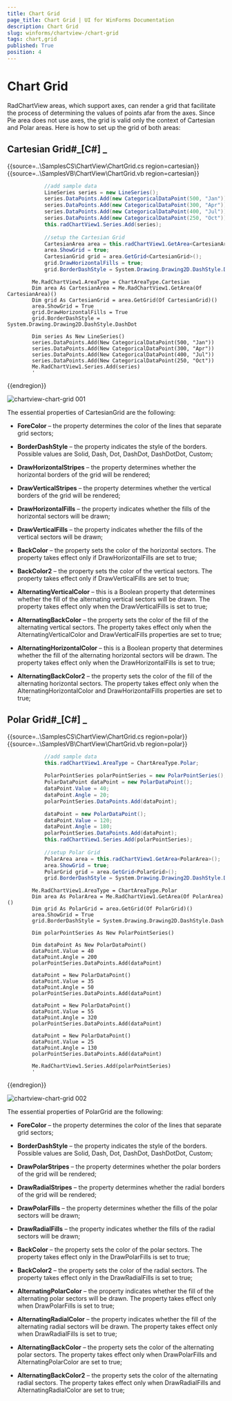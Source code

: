 ```yaml
---
title: Chart Grid
page_title: Chart Grid | UI for WinForms Documentation
description: Chart Grid
slug: winforms/chartview-/chart-grid
tags: chart,grid
published: True
position: 4
---
```


# Chart Grid



RadChartView areas, which support axes, can render a grid that facilitate the process of determining the values 
      	of points afar from the axes. Since Pie area does not use axes, the grid is valid only the context of Cartesian and Polar areas.
      	Here is how to set up the grid of both areas:
      

## Cartesian Grid#_[C#] _

	



{{source=..\SamplesCS\ChartView\ChartGrid.cs region=cartesian}} 
{{source=..\SamplesVB\ChartView\ChartGrid.vb region=cartesian}} 

````C#
            //add sample data
            LineSeries series = new LineSeries();
            series.DataPoints.Add(new CategoricalDataPoint(500, "Jan"));
            series.DataPoints.Add(new CategoricalDataPoint(300, "Apr"));
            series.DataPoints.Add(new CategoricalDataPoint(400, "Jul"));
            series.DataPoints.Add(new CategoricalDataPoint(250, "Oct"));
            this.radChartView1.Series.Add(series);
            
            //setup the Cartesian Grid
            CartesianArea area = this.radChartView1.GetArea<CartesianArea>();
            area.ShowGrid = true;
            CartesianGrid grid = area.GetGrid<CartesianGrid>();
            grid.DrawHorizontalFills = true;
            grid.BorderDashStyle = System.Drawing.Drawing2D.DashStyle.DashDot;
````
````VB.NET
        Me.RadChartView1.AreaType = ChartAreaType.Cartesian
        Dim area As CartesianArea = Me.RadChartView1.GetArea(Of CartesianArea)()
        Dim grid As CartesianGrid = area.GetGrid(Of CartesianGrid)()
        area.ShowGrid = True
        grid.DrawHorizontalFills = True
        grid.BorderDashStyle = System.Drawing.Drawing2D.DashStyle.DashDot

        Dim series As New LineSeries()
        series.DataPoints.Add(New CategoricalDataPoint(500, "Jan"))
        series.DataPoints.Add(New CategoricalDataPoint(300, "Apr"))
        series.DataPoints.Add(New CategoricalDataPoint(400, "Jul"))
        series.DataPoints.Add(New CategoricalDataPoint(250, "Oct"))
        Me.RadChartView1.Series.Add(series)
        '
````

{{endregion}} 


![chartview-chart-grid 001](images/chartview-chart-grid001.png)

The essential properties of CartesianGrid are the following:

* __ForeColor__ – the property determines the color of the lines that separate grid sectors;

* __BorderDashStyle__ – the property indicates the style of the borders. Possible values are Solid, Dash, Dot, DashDot, DashDotDot, Custom;

* __DrawHorizontalStripes__ – the property determines whether the horizontal borders of the grid will be rendered;

* __DrawVerticalStripes__ – the property determines whether the vertical borders of the grid will be rendered; 

* __DrawHorizontalFills__ – the property indicates whether the fills of the horizontal sectors will be drawn;

* __DrawVerticalFills__ – the property indicates whether the fills of the vertical sectors will be drawn;

* __BackColor__ – the property sets the color of the horizontal sectors. The property takes effect only if DrawHorizontalFills are set to true;

* __BackColor2__ – the property sets the color of the vertical sectors. The property takes effect only if DrawVerticalFills are set to true;

* __AlternatingVerticalColor__ – this is a Boolean property that determines whether the fill of the alternating vertical sectors will be drawn. The property takes effect only when the DrawVerticalFills is set to true;

* __AlternatingBackColor__ – the property sets the color of the fill of the alternating vertical sectors. The property takes effect only when the AlternatingVerticalColor and DrawVerticalFills properties are set to true;

* __AlternatingHorizontalColor__ – this is a Boolean property that determines whether the fill of the alternating horizontal sectors will be drawn. The property takes effect only when the DrawHorizontalFills is set to true;

* __AlternatingBackColor2__ – the property sets the color of the fill of the alternating horizontal sectors. The property takes effect only when the AlternatingHorizontalColor and DrawHorizontalFills properties are set to true;

## Polar Grid#_[C#] _

	



{{source=..\SamplesCS\ChartView\ChartGrid.cs region=polar}} 
{{source=..\SamplesVB\ChartView\ChartGrid.vb region=polar}} 

````C#
            //add sample data
            this.radChartView1.AreaType = ChartAreaType.Polar;
            
            PolarPointSeries polarPointSeries = new PolarPointSeries();
            PolarDataPoint dataPoint = new PolarDataPoint();
            dataPoint.Value = 40;
            dataPoint.Angle = 20;
            polarPointSeries.DataPoints.Add(dataPoint);

            dataPoint = new PolarDataPoint();
            dataPoint.Value = 120;
            dataPoint.Angle = 180;
            polarPointSeries.DataPoints.Add(dataPoint);
            this.radChartView1.Series.Add(polarPointSeries);
            
            //setup Polar Grid
            PolarArea area = this.radChartView1.GetArea<PolarArea>();
            area.ShowGrid = true;
            PolarGrid grid = area.GetGrid<PolarGrid>();
            grid.BorderDashStyle = System.Drawing.Drawing2D.DashStyle.Dash;
````
````VB.NET
        Me.RadChartView1.AreaType = ChartAreaType.Polar
        Dim area As PolarArea = Me.RadChartView1.GetArea(Of PolarArea)()
        Dim grid As PolarGrid = area.GetGrid(Of PolarGrid)()
        area.ShowGrid = True
        grid.BorderDashStyle = System.Drawing.Drawing2D.DashStyle.Dash

        Dim polarPointSeries As New PolarPointSeries()

        Dim dataPoint As New PolarDataPoint()
        dataPoint.Value = 40
        dataPoint.Angle = 200
        polarPointSeries.DataPoints.Add(dataPoint)

        dataPoint = New PolarDataPoint()
        dataPoint.Value = 35
        dataPoint.Angle = 50
        polarPointSeries.DataPoints.Add(dataPoint)

        dataPoint = New PolarDataPoint()
        dataPoint.Value = 55
        dataPoint.Angle = 320
        polarPointSeries.DataPoints.Add(dataPoint)

        dataPoint = New PolarDataPoint()
        dataPoint.Value = 25
        dataPoint.Angle = 130
        polarPointSeries.DataPoints.Add(dataPoint)

        Me.RadChartView1.Series.Add(polarPointSeries)
        '
````

{{endregion}} 


![chartview-chart-grid 002](images/chartview-chart-grid002.png)

The essential properties of PolarGrid are the following:

* __ForeColor__ – the property determines the color of the lines that separate grid sectors;

* __BorderDashStyle__ – the property indicates the style of the borders. Possible values are Solid, Dash, Dot, DashDot, DashDotDot, Custom;

* __DrawPolarStripes__ – the property determines whether the polar borders of the grid will be rendered;

* __DrawRadialStripes__ – the property determines whether the radial borders of the grid will be rendered; 

* __DrawPolarFills__ – the property determines whether the fills of the polar sectors will be drawn;

* __DrawRadialFills__ – the property indicates whether the fills of the radial sectors will be drawn;

* __BackColor__ – the property sets the color of the polar sectors. The property takes effect only in the DrawPolarFills is set to true;

* __BackColor2__ – the property sets the color of the radial sectors. The property takes effect only in the DrawRadialFills is set to true;

* __AlternatingPolarColor__ – the property indicates whether the fill of the alternating polar sectors will be drawn. The property takes effect only when DrawPolarFills is set to true;

* __AlternatingRadialColor__ – the property indicates whether the fill of the alternating radial sectors will be drawn. The property takes effect only when DrawRadialFills is set to true;

* __AlternatingBackColor__ – the property sets the color of the alternating polar sectors. The property takes effect only when DrawPolarFills and AlternatingPolarColor are set to true;

* __AlternatingBackColor2__ – the property sets the color of the alternating radial sectors. The property takes effect only when DrawRadialFills and AlternatingRadialColor are set to true;
